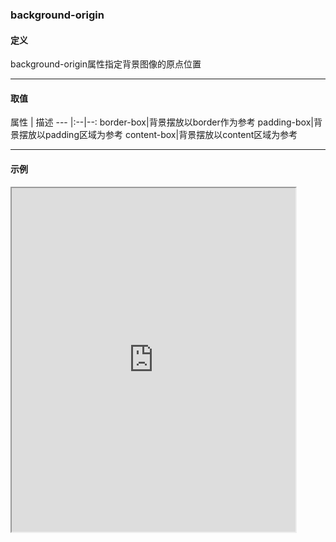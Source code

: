### background-origin

#### 定义
background-origin属性指定背景图像的原点位置

---

#### 取值
属性 | 描述 
--- |:--|--:
border-box|背景摆放以border作为参考
padding-box|背景摆放以padding区域为参考
content-box|背景摆放以content区域为参考

---

#### 示例
<iframe width="90%" height="550" allowfullscreen="allowfullscreen" src="https://codepen.io/superwtt/embed/KKVJOae?height=450&theme-id=default&default-tab=result"></iframe>
